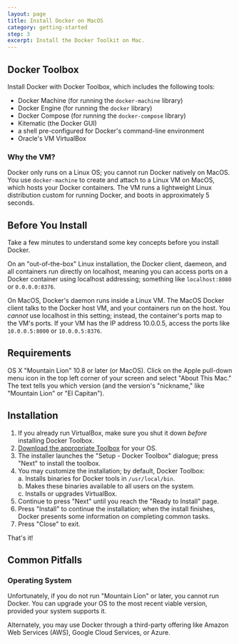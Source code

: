 ```yaml
---
layout: page
title: Install Docker on MacOS
category: getting-started
step: 3
excerpt: Install the Docker Toolkit on Mac.
---
```


## Docker Toolbox

Install Docker with Docker Toolbox, which includes the following tools:

* Docker Machine (for running the `docker-machine` library)
* Docker Engine (for running the `docker` library)
* Docker Compose (for running the `docker-compose` library)
* Kitematic (the Docker GUI)
* a shell pre-configured for Docker's command-line environment
* Oracle's VM VirtualBox

### Why the VM?

Docker only runs on a Linux OS; you cannot run Docker natively on MacOS. You use `docker-machine` to create and attach to a Linux VM on MacOS, which hosts your Docker containers. The VM runs a lightweight Linux distribution custom for running Docker, and boots in approximately 5 seconds.

## Before You Install

Take a few minutes to understand some key concepts before you install Docker.

On an "out-of-the-box" Linux installation, the Docker client, daemeon, and all containers run directly on localhost, meaning you can access ports on a Docker container using localhost addressing; something like `localhost:8080` or `0.0.0.0:8376`.

On MacOS, Docker's daemon runs inside a Linux VM. The MacOS Docker client talks to the Docker host VM, and your containers run on the host. You *cannot* use localhost in this setting; instead, the container's ports map to the VM's ports. If your VM has the IP address 10.0.0.5, access the ports like `10.0.0.5:8000` or `10.0.0.5:8376`.

## Requirements

OS X "Mountain Lion" 10.8 or later (or MacOS).
Click on the Apple pull-down menu icon in the top left corner of your screen and select "About This Mac." The text tells you which version (and the version's "nickname," like "Mountain Lion" or "El Capitan").

## Installation

1. If you already run VirtualBox, make sure you shut it down *before* installing Docker Toolbox.
2. [Download the appropriate Toolbox](https://www.docker.com/products/docker-toolbox) for your OS.
3. The installer launches the "Setup - Docker Toolbox" dialogue; press "Next" to install the toolbox.
4. You may customize the installation; by default, Docker Toolbox:<br>
    a. Installs binaries for Docker tools in `/usr/local/bin`.<br>
    b. Makes these binaries available to all users on the system.<br>
    c. Installs or upgrades VirtualBox.<br>
5. Continue to press "Next" until you reach the "Ready to Install" page.
6. Press "Install" to continue the installation; when the install finishes, Docker presents some information on completing common tasks.
7. Press "Close" to exit.

That's it!

## Common Pitfalls

### Operating System

Unfortunately, if you do not run "Mountain Lion" or later, you cannot run Docker. You can upgrade your OS to the most recent viable version, provided your system supports it.

Alternately, you may use Docker through a third-party offering like Amazon Web Services (AWS), Google Cloud Services, or Azure.